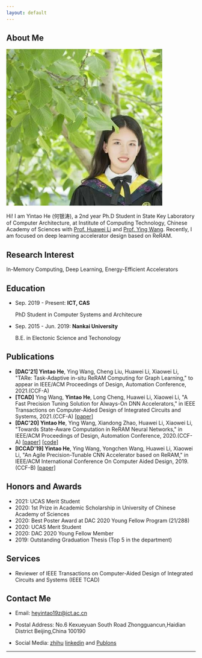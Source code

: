 ```yaml
---
layout: default
---
```


## About Me

<img class="profile-picture" src="yintao.jpg">

Hi! I am Yintao He (何银涛), a 2nd year Ph.D Student in State Key Laboratory of Computer Architecture, at Institute of Computing Technology, Chinese Academy of Sciences with [Prof. Huawei Li](http://people.ucas.ac.cn/~lihuawei) and [Prof. Ying Wang](https://wangying-ict.github.io/). Recently, I am focused on deep learning accelerator design based on ReRAM.


## Research Interest

In-Memory Computing, Deep Learning, Energy-Efficient Accelerators

## Education
* Sep. 2019 - Present: **ICT, CAS**

   PhD Student in Computer Systems and Architecure


* Sep. 2015 - Jun. 2019: **Nankai University**

   B.E. in Electonic Science and Techonology

## Publications

- **[DAC'21] Yintao He**, Ying Wang, Cheng Liu, Huawei Li, Xiaowei Li, "TARe: Task-Adaptive in-situ ReRAM Computing for Graph Learning," to appear in IEEE/ACM Proceedings of Design, Automation Conference, 2021.(CCF-A)
- **[TCAD]** Ying Wang, **Yintao He**, Long Cheng, Huawei Li, Xiaowei Li, "A Fast Precision Tuning Solution for Always-On DNN Accelerators," in IEEE Transactions on Computer-Aided Design of Integrated Circuits and Systems, 2021.(CCF-A) [\[paper\]](https://ieeexplore.ieee.org/document/9455397)
- **[DAC'20] Yintao He**, Ying Wang, Xiandong Zhao, Huawei Li, Xiaowei Li, "Towards State-Aware Computation in ReRAM Neural Networks," in IEEE/ACM Proceedings of Design, Automation Conference, 2020.(CCF-A) [\[paper\]](https://ieeexplore.ieee.org/document/9218729) [\[code\]](https://github.com/wangying-ict/BWN_Shift)
- **[ICCAD'19] Yintao He**, Ying Wang, Yongchen Wang, Huawei Li, Xiaowei Li, "An Agile Precision-Tunable CNN Accelerator based on ReRAM," in IEEE/ACM International Conference On Computer Aided Design, 2019.(CCF-B) [\[paper\]](https://ieeexplore.ieee.org/document/8942163)

## Honors and Awards

* 2021: UCAS Merit Student
* 2020: 1st Prize in Academic Scholarship in University of Chinese Academy of Sciences
* 2020: Best Poster Award at DAC 2020 Young Fellow Program (21/288)
* 2020: UCAS Merit Student
* 2020: DAC 2020 Young Fellow Member
* 2019: Outstanding Graduation Thesis (Top 5 in the department)

## Services

* Reviewer of IEEE Transactions on Computer-Aided Design of Integrated Circuits and Systems (IEEE TCAD)

## Contact Me

* Email: [heyintao19z@ict.ac.cn](mailto:heyintao19z@ict.ac.cn)

* Postal Address: No.6 Kexueyuan South Road Zhongguancun,Haidian District Beijing,China 100190

* Social Media: [zhihu](https://www.zhihu.com/people/he-jie-7-55)  [linkedin](https://www.linkedin.com/in/yintao-he-6b3637159/?originalSubdomain) and [Publons](https://publons.com/researcher/4530225/yintao-he/)

---



